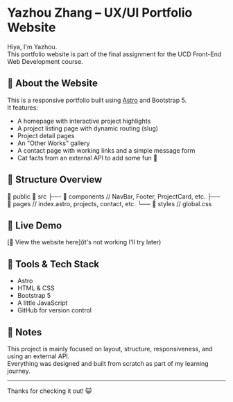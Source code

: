 # Yazhou Zhang – UX/UI Portfolio Website

Hiya, I'm Yazhou.  
This portfolio website is part of the final assignment for the UCD Front-End Web Development course.

## 🔧 About the Website

This is a responsive portfolio built using [Astro](https://astro.build/) and Bootstrap 5.  
It features:

- A homepage with interactive project highlights
- A project listing page with dynamic routing (slug)
- Project detail pages
- An "Other Works" gallery
- A contact page with working links and a simple message form
- Cat facts from an external API to add some fun 🐾

## 📁 Structure Overview

📁 public
📁 src
├── 📁 components // NavBar, Footer, ProjectCard, etc.
├── 📁 pages // index.astro, projects, contact, etc.
└── 📁 styles // global.css


## 📡 Live Demo

[🔗 View the website here](it's not working I'll try later)

## 📎 Tools & Tech Stack

- Astro
- HTML & CSS
- Bootstrap 5
- A little JavaScript
- GitHub for version control

## 📝 Notes

This project is mainly focused on layout, structure, responsiveness, and using an external API.  
Everything was designed and built from scratch as part of my learning journey.

---

Thanks for checking it out! 😺
